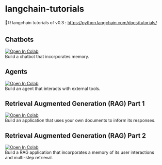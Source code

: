 # langchain-tutorials
🦜⛓️ langchain tutorials of v0.3 : https://python.langchain.com/docs/tutorials/

## Chatbots
<a href="https://colab.research.google.com/github/GoogTech/langchain-tutorials/blob/master/Chatbots/Build_a_Chatbot.ipynb">
<img src="https://colab.research.google.com/assets/colab-badge.svg" alt="Open In Colab"/>
</a>
</br>
Build a chatbot that incorporates memory.

## Agents
<a href="https://colab.research.google.com/github/GoogTech/langchain-tutorials/blob/master/Agents/">
<img src="https://colab.research.google.com/assets/colab-badge.svg" alt="Open In Colab"/>
</a>
</br>
Build an agent that interacts with external tools.

## Retrieval Augmented Generation (RAG) Part 1
<a href="https://colab.research.google.com/github/GoogTech/langchain-tutorials/blob/master/Retrieval Augmented Generation (RAG) Part 1/">
<img src="https://colab.research.google.com/assets/colab-badge.svg" alt="Open In Colab"/>
</a>
</br>
Build an application that uses your own documents to inform its responses.

## Retrieval Augmented Generation (RAG) Part 2
<a href="https://colab.research.google.com/github/GoogTech/langchain-tutorials/blob/master/Retrieval Augmented Generation (RAG) Part 2/">
<img src="https://colab.research.google.com/assets/colab-badge.svg" alt="Open In Colab"/>
</a>
</br>
Build a RAG application that incorporates a memory of its user interactions and multi-step retrieval.
